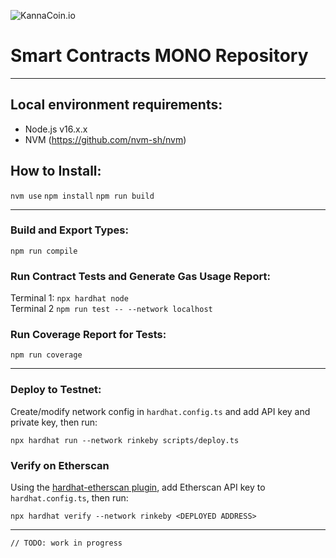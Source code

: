 ![KannaCoin.io](https://kannacoin.io/wp-content/uploads/2022/02/logo-kanna.png)

# Smart Contracts MONO Repository

---

## Local environment requirements:

- Node.js v16.x.x
- NVM (https://github.com/nvm-sh/nvm)

## How to Install:

`nvm use`
`npm install`
`npm run build`

---

### Build and Export Types:

`npm run compile`

### Run Contract Tests and Generate Gas Usage Report:

Terminal 1: `npx hardhat node`\
Terminal 2 `npm run test -- --network localhost`

### Run Coverage Report for Tests:

`npm run coverage`

---

### Deploy to Testnet:

Create/modify network config in `hardhat.config.ts` and add API key and private key, then run:

`npx hardhat run --network rinkeby scripts/deploy.ts`

### Verify on Etherscan

Using the [hardhat-etherscan plugin](https://hardhat.org/plugins/nomiclabs-hardhat-etherscan.html), add Etherscan API key to `hardhat.config.ts`, then run:

`npx hardhat verify --network rinkeby <DEPLOYED ADDRESS>`

---

`// TODO: work in progress`
